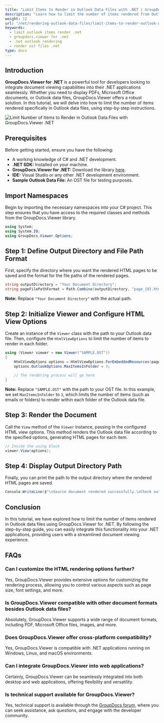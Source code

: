 ```yaml
---
title: "Limit Items to Render in Outlook Data Files with .NET | GroupDocs.Viewer"
description: "Learn how to limit the number of items rendered from Outlook data files (OST) to HTML in your .NET applications using GroupDocs.Viewer."
weight: 12
url: "/net/rendering-outlook-data-files/limit-items-to-render-outlook-data-files/"
keywords:
  - limit outlook items render .net
  - groupdocs.viewer for .net
  - .net outlook rendering
  - render ost files .net
type: docs
---
```

## Introduction

**GroupDocs.Viewer for .NET** is a powerful tool for developers looking to integrate document viewing capabilities into their .NET applications seamlessly. Whether you need to display PDFs, Microsoft Office documents, or Outlook data files, GroupDocs.Viewer offers a robust solution. In this tutorial, we will delve into how to limit the number of items rendered specifically in Outlook data files, using step-by-step instructions.

![Limit Number of Items to Render in Outlook Data Files with GroupDocs.Viewer .NET](/viewer/rendering-outlook-data-files/limit-number-of-items-to-render-in-outlook-data-files.png)


## Prerequisites

Before getting started, ensure you have the following:

- A working knowledge of C# and .NET development.
- **.NET SDK:** Installed on your machine.
- **GroupDocs.Viewer for .NET:** Download the library [here](https://releases.groupdocs.com/viewer/net/).
- **IDE:** Visual Studio or any other .NET development environment.
- **Sample Outlook Data File:** An OST file for testing purposes.

## Import Namespaces

Begin by importing the necessary namespaces into your C# project. This step ensures that you have access to the required classes and methods from the GroupDocs.Viewer library.

```csharp
using System;
using System.IO;
using GroupDocs.Viewer.Options;
```

## Step 1: Define Output Directory and File Path Format

First, specify the directory where you want the rendered HTML pages to be saved and the format for the file paths of the rendered pages.

```csharp
string outputDirectory = "Your Document Directory";
string pageFilePathFormat = Path.Combine(outputDirectory, "page_{0}.html");
```

**Note:** Replace `"Your Document Directory"` with the actual path.

## Step 2: Initialize Viewer and Configure HTML View Options

Create an instance of the `Viewer` class with the path to your Outlook data file. Then, configure the `HtmlViewOptions` to limit the number of items to render in each folder.

```csharp
using (Viewer viewer = new Viewer("SAMPLE.OST"))
{
    HtmlViewOptions options = HtmlViewOptions.ForEmbeddedResources(pageFilePathFormat);
    options.OutlookOptions.MaxItemsInFolder = 3;
    
    // The rendering process will go here
}
```

**Note:** Replace `"SAMPLE.OST"` with the path to your OST file. In this example, we set `MaxItemsInFolder` to `3`, which limits the number of items (such as emails or folders) to render within each folder of the Outlook data file.

## Step 3: Render the Document

Call the `View` method of the `Viewer` instance, passing in the configured HTML view options. This method renders the Outlook data file according to the specified options, generating HTML pages for each item.

```csharp
// Inside the using block
viewer.View(options);
```

## Step 4: Display Output Directory Path

Finally, you can print the path to the output directory where the rendered HTML pages are saved.

```csharp
Console.WriteLine($"\nSource document rendered successfully.\nCheck output in {outputDirectory}.");
```

## Conclusion

In this tutorial, we have explored how to limit the number of items rendered in Outlook data files using GroupDocs.Viewer for .NET. By following the step-by-step guide, you can easily integrate this functionality into your .NET applications, providing users with a streamlined document viewing experience.

## FAQs

### Can I customize the HTML rendering options further?

Yes, GroupDocs.Viewer provides extensive options for customizing the rendering process, allowing you to control various aspects such as page size, font settings, and more.

### Is GroupDocs.Viewer compatible with other document formats besides Outlook data files?

Absolutely, GroupDocs.Viewer supports a wide range of document formats, including PDF, Microsoft Office files, images, and more.

### Does GroupDocs.Viewer offer cross-platform compatibility?

Yes, GroupDocs.Viewer is compatible with .NET applications running on Windows, Linux, and macOS environments.

### Can I integrate GroupDocs.Viewer into web applications?

Certainly, GroupDocs.Viewer can be seamlessly integrated into both desktop and web applications, offering flexibility and versatility.

### Is technical support available for GroupDocs.Viewer?

Yes, technical support is available through the [GroupDocs forum](https://forum.groupdocs.com/c/viewer/9), where you can seek assistance, ask questions, and engage with the developer community.